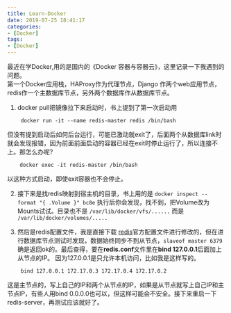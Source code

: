 ```yaml
---
title: Learn-Docker
date: 2019-07-25 18:41:17
categories:
- [Docker]
tags:
- [Docker]
---
```

最近在学Docker,用的是国内的《Docker 容器与容器云》，这里记录一下我遇到的问题。  
第一个Docker应用栈，HAProxy作为代理节点，Django 作两个web应用节点，redis作一个主数据库节点，另外两个数据库作从数据库节点。  
1. docker pull把镜像拉下来启动时，书上提到了第一次启动用

        docker run -it --name redis-master redis /bin/bash

但没有提到启动后如何后台运行，可能已激动就exit了，后面两个从数据库link时就会发现报错，因为前面前面启动的容器已经在exit时停止运行了，所以连接不上。那怎么办呢?  
  
        docker exec -it redis-master /bin/bash  
  
以这种方式启动，即使exit容器也不会停止。  
  
2. 接下来是找redis映射到宿主机的目录，书上用的是 `docker inspect --format "{ .Volume }" bc8e` 执行后你会发现，找不到，把Volume改为Mounts试试。目录也不是 `/var/lib/docker/vfs/......` 而是 `/var/lib/docker/volumes/.....`     
3. 然后是redis配置文件，我是直接下载 [redis](http://download.redis.io/redis-stable/redis.conf "redis.conf")官方配置文件进行修改的，但在进行数据库节点测试时发现，数据始终同步不到从节点，`slaveof master 6379` 确是返回ok的。最后查得，要在**redis.conf**文件里在**bind 127.0.0.1**后面加上从节点的IP。 因为127.0.0.1是只允许本机访问，比如我是这样写的。  

        bind 127.0.0.1 172.17.0.3 172.17.0.4 172.17.0.2  

这是主节点的，写上自己的IP和两个从节点的IP，如果是从节点就写上自己IP和主节点IP，有些人用bind 0.0.0.0也可以，但这样可能会不安全。接下来重启一下redis-server，再测试应该就好了。

